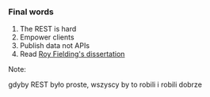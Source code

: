 ### Final words

<ol>
<li class="fragment">The REST is hard</li>
<li class="fragment">Empower clients</li>
<li class="fragment">Publish data not APIs</li>
<li class="fragment">Read <a href="fielding_dissertation.pdf">Roy Fielding's dissertation</a></li>
</ol>

Note:

gdyby REST było proste, wszyscy by to robili i robili dobrze
